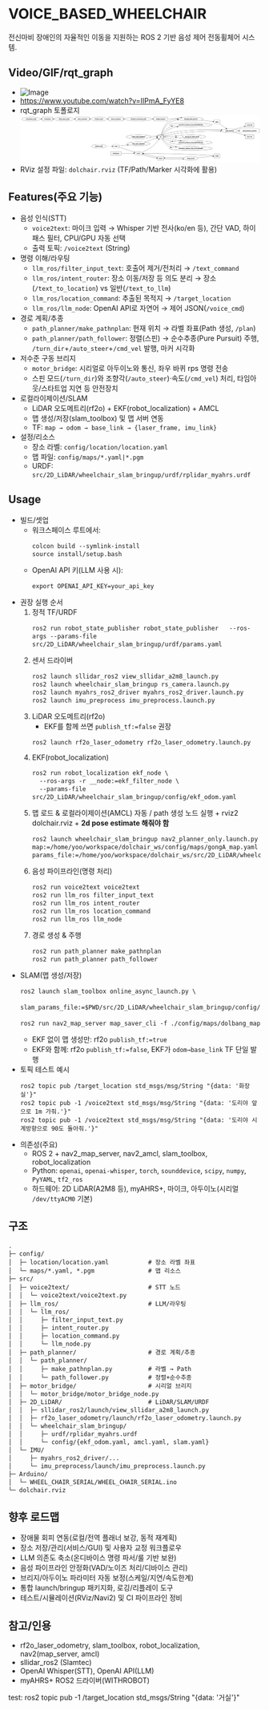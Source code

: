 # VOICE_BASED_WHEELCHAIR

전신마비 장애인의 자율적인 이동을 지원하는 ROS 2 기반 음성 제어 전동휠체어 시스템.

## Video/GIF/rqt_graph
- ![Image](https://github.com/user-attachments/assets/0e381624-1816-4ee6-92d2-233467a90550)
- https://www.youtube.com/watch?v=IIPmA_FyYE8
- rqt_graph 토폴로지
![rqt_graph](rqt_graph.png)
- RViz 설정 파일: `dolchair.rviz` (TF/Path/Marker 시각화에 활용)

## Features(주요 기능)
- 음성 인식(STT)
  - `voice2text`: 마이크 입력 → Whisper 기반 전사(ko/en 등), 간단 VAD, 하이패스 필터, CPU/GPU 자동 선택
  - 출력 토픽: `/voice2text` (String)
- 명령 이해/라우팅
  - `llm_ros/filter_input_text`: 호출어 제거/전처리 → `/text_command`
  - `llm_ros/intent_router`: 장소 이동/저장 등 의도 분리 → 장소(`/text_to_location`) vs 일반(`/text_to_llm`)
  - `llm_ros/location_command`: 추출된 목적지 → `/target_location`
  - `llm_ros/llm_node`: OpenAI API로 자연어 → 제어 JSON(`/voice_cmd`)
- 경로 계획/추종
  - `path_planner/make_pathnplan`: 현재 위치 → 라벨 좌표(Path 생성, `/plan`)
  - `path_planner/path_follower`: 정렬(스핀) → 순수추종(Pure Pursuit) 주행, `/turn_dir`+`/auto_steer`+`/cmd_vel` 발행, 마커 시각화
- 저수준 구동 브리지
  - `motor_bridge`: 시리얼로 아두이노와 통신, 좌우 바퀴 rps 명령 전송
  - 스핀 모드(`/turn_dir`)와 조향각(`/auto_steer`)·속도(`/cmd_vel`) 처리, 타임아웃/스타트업 지연 등 안전장치
- 로컬라이제이션/SLAM
  - LiDAR 오도메트리(rf2o) + EKF(robot_localization) + AMCL
  - 맵 생성/저장(slam_toolbox) 및 맵 서버 연동
  - TF: `map → odom → base_link → {laser_frame, imu_link}`
- 설정/리소스
  - 장소 라벨: `config/location/location.yaml`
  - 맵 파일: `config/maps/*.yaml|*.pgm`
  - URDF: `src/2D_LiDAR/wheelchair_slam_bringup/urdf/rplidar_myahrs.urdf`

## Usage
- 빌드/셋업
  - 워크스페이스 루트에서:
    ```
    colcon build --symlink-install
    source install/setup.bash
    ```
  - OpenAI API 키(LLM 사용 시):
    ```
    export OPENAI_API_KEY=your_api_key
    ```
- 권장 실행 순서
  1) 정적 TF/URDF
     ```
     ros2 run robot_state_publisher robot_state_publisher   --ros-args --params-file src/2D_LiDAR/wheelchair_slam_bringup/urdf/params.yaml
     ```
  2) 센서 드라이버
     ```
     ros2 launch sllidar_ros2 view_sllidar_a2m8_launch.py
     ros2 launch wheelchair_slam_bringup rs_camera.launch.py
     ros2 launch myahrs_ros2_driver myahrs_ros2_driver.launch.py
     ros2 launch imu_preprocess imu_preprocess.launch.py
     ```
  3) LiDAR 오도메트리(rf2o)
     - EKF를 함께 쓰면 `publish_tf:=false` 권장
     ```
     ros2 launch rf2o_laser_odometry rf2o_laser_odometry.launch.py
     ```
  4) EKF(robot_localization)
     ```
     ros2 run robot_localization ekf_node \
       --ros-args -r __node:=ekf_filter_node \
       --params-file src/2D_LiDAR/wheelchair_slam_bringup/config/ekf_odom.yaml
     ```
  5) 맵 로드 & 로컬라이제이션(AMCL) 자동 / path 생성 노드 실행 + rviz2 dolchair.rviz + **2d pose estimate 해줘야 함**
     ```
     ros2 launch wheelchair_slam_bringup nav2_planner_only.launch.py  map:=/home/yoo/workspace/dolchair_ws/config/maps/gongA_map.yaml  params_file:=/home/yoo/workspace/dolchair_ws/src/2D_LiDAR/wheelchair_slam_bringup/config/nav2_params_planner.yaml
     ```
  6) 음성 파이프라인(명령 처리)
     ```
     ros2 run voice2text voice2text
     ros2 run llm_ros filter_input_text
     ros2 run llm_ros intent_router
     ros2 run llm_ros location_command
     ros2 run llm_ros llm_node
     ```
  7) 경로 생성 & 주행
     ```
     ros2 run path_planner make_pathnplan
     ros2 run path_planner path_follower
     ```
- SLAM(맵 생성/저장)
  ```
  ros2 launch slam_toolbox online_async_launch.py \
    slam_params_file:=$PWD/src/2D_LiDAR/wheelchair_slam_bringup/config/slam.yaml

  ros2 run nav2_map_server map_saver_cli -f ./config/maps/dolbang_map
  ```
  - EKF 없이 맵 생성만: rf2o `publish_tf:=true`
  - EKF와 함께: rf2o `publish_tf:=false`, EKF가 `odom→base_link` TF 단일 발행
- 토픽 테스트 예시
  ```
  ros2 topic pub /target_location std_msgs/msg/String "{data: '화장실'}"
  ros2 topic pub -1 /voice2text std_msgs/msg/String "{data: '도리야 앞으로 1m 가줘.'}"
  ros2 topic pub -1 /voice2text std_msgs/msg/String "{data: '도리야 시계방향으로 90도 돌아줘.'}"
  ```
- 의존성(주요)
  - ROS 2 + nav2_map_server, nav2_amcl, slam_toolbox, robot_localization
  - Python: `openai`, `openai-whisper`, `torch`, `sounddevice`, `scipy`, `numpy`, `PyYAML`, `tf2_ros`
  - 하드웨어: 2D LiDAR(A2M8 등), myAHRS+, 마이크, 아두이노(시리얼 `/dev/ttyACM0` 기본)

## 구조
```
.
├─ config/
│  ├─ location/location.yaml           # 장소 라벨 좌표
│  └─ maps/*.yaml, *.pgm               # 맵 리소스
├─ src/
│  ├─ voice2text/                      # STT 노드
│  │  └─ voice2text/voice2text.py
│  ├─ llm_ros/                         # LLM/라우팅
│  │  └─ llm_ros/
│  │     ├─ filter_input_text.py
│  │     ├─ intent_router.py
│  │     ├─ location_command.py
│  │     └─ llm_node.py
│  ├─ path_planner/                    # 경로 계획/추종
│  │  └─ path_planner/
│  │     ├─ make_pathnplan.py          # 라벨 → Path
│  │     └─ path_follower.py           # 정렬+순수추종
│  ├─ motor_bridge/                    # 시리얼 브리지
│  │  └─ motor_bridge/motor_bridge_node.py
│  ├─ 2D_LiDAR/                        # LiDAR/SLAM/URDF
│  │  ├─ sllidar_ros2/launch/view_sllidar_a2m8_launch.py
│  │  ├─ rf2o_laser_odometry/launch/rf2o_laser_odometry.launch.py
│  │  └─ wheelchair_slam_bringup/
│  │     ├─ urdf/rplidar_myahrs.urdf
│  │     └─ config/{ekf_odom.yaml, amcl.yaml, slam.yaml}
│  └─ IMU/
│     ├─ myahrs_ros2_driver/...
│     └─ imu_preprocess/launch/imu_preprocess.launch.py
├─ Arduino/
│  └─ WHEEL_CHAIR_SERIAL/WHEEL_CHAIR_SERIAL.ino
└─ dolchair.rviz
```

## 향후 로드맵
- 장애물 회피 연동(로컬/전역 플래너 보강, 동적 재계획)
- 장소 저장/관리(서비스/GUI) 및 사용자 교정 워크플로우
- LLM 의존도 축소(온디바이스 명령 파서/룰 기반 보완)
- 음성 파이프라인 안정화(VAD/노이즈 처리/디바이스 관리)
- 브리지/아두이노 파라미터 자동 보정(스케일/지연/속도한계)
- 통합 launch/bringup 패키지화, 로깅/리플레이 도구
- 테스트/시뮬레이션(RViz/Navi2) 및 CI 파이프라인 정비

## 참고/인용
- rf2o_laser_odometry, slam_toolbox, robot_localization, nav2(map_server, amcl)
- sllidar_ros2 (Slamtec)
- OpenAI Whisper(STT), OpenAI API(LLM)
- myAHRS+ ROS2 드라이버(WITHROBOT)


test: ros2 topic pub -1 /target_location std_msgs/String
  "{data: '거실'}"
